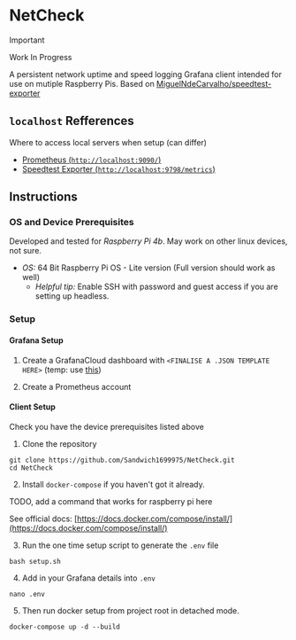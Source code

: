 # NetCheck

> [!IMPORTANT]
> Work In Progress

A persistent network uptime and speed logging Grafana client intended for use on mutiple Raspberry Pis.
Based on [MiguelNdeCarvalho/speedtest-exporter](https://github.com/MiguelNdeCarvalho/speedtest-exporter)

## `localhost` Refferences

Where to access local servers when setup (can differ)

- [Prometheus (`http://localhost:9090/`)](http://localhost:9090/)
- [Speedtest Exporter (`http://localhost:9798/metrics`)](http://localhost:9798/metrics)

## Instructions

### OS and Device Prerequisites 

Developed and tested for *Raspberry Pi 4b*. May work on other linux devices, not sure.

- *OS:* 64 Bit Raspberry Pi OS - Lite version (Full version should work as well)
    - _Helpful tip:_ Enable SSH with password and guest access if you are setting up headless.

### Setup

#### Grafana Setup

1. Create a GrafanaCloud dashboard with `<FINALISE A .JSON TEMPLATE HERE>` (temp: use [this](https://github.com/MiguelNdeCarvalho/speedtest-exporter/blob/main/Dashboard/Speedtest-Exporter.json))

2. Create a Prometheus account

#### Client Setup

Check you have the device prerequisites listed above

1. Clone the repository

```terminal
git clone https://github.com/Sandwich1699975/NetCheck.git
cd NetCheck
```

2. Install `docker-compose` if you haven't got it already.

TODO, add a command that works for raspberry pi here

See official docs: [https://docs.docker.com/compose/install/](https://docs.docker.com/compose/install/)

3. Run the one time setup script to generate the `.env` file

```terminal
bash setup.sh
```

4. Add in your Grafana details into `.env`

```terminal 
nano .env
```

5. Then run docker setup from project root in detached mode. 

```terminal
docker-compose up -d --build
```

